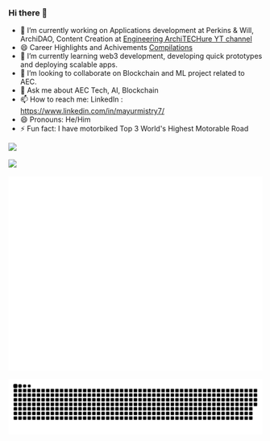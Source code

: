 
### Hi there 👋

<!--
**Mistrymm7/Mistrymm7** is a ✨ _special_ ✨ repository because its `README.md` (this file) appears on your GitHub profile.

Here are some ideas to get you started:

- 🔭 I’m currently working on ...
- 🌱 I’m currently learning ...
- 👯 I’m looking to collaborate on ...
- 🤔 I’m looking for help with ...
- 💬 Ask me about ...
- 📫 How to reach me: ...
- 😄 Pronouns: ...
- ⚡ Fun fact: ...


<picture>
  <source media="(prefers-color-scheme: dark)" srcset="https://raw.githubusercontent.com/Mistrymm7/Mistrymm7/main/github-metrics.svg">
  <img alt="github contribution" src="https://raw.githubusercontent.com/Mistrymm7/Mistrymm7/main/github-metrics.svg">
</picture>

<picture>
  <source media="(prefers-color-scheme: dark)" srcset="https://raw.githubusercontent.com/platane/platane/output/github-contribution-grid-snake-dark.svg">
  <source media="(prefers-color-scheme: light)" srcset="https://raw.githubusercontent.com/platane/platane/output/github-contribution-grid-snake.svg">
  <img alt="github contribution grid snake animation" src="https://raw.githubusercontent.com/platane/platane/output/github-contribution-grid-snake.svg">
</picture>
-->
- 🔭 I’m currently working on Applications development at Perkins & Will, ArchiDAO, Content Creation at [Engineering ArchiTECHure YT channel](https://www.youtube.com/channel/UCUvTDoPj6v7uGQy4J8oW4Yw)
- 😄 Career Highlights and Achivements [Compilations](https://github.com/Mistrymm7/AEC-Design-Technologist/blob/main/achievements/engagements.md)
- 🌱 I’m currently learning web3 development, developing quick prototypes and deploying scalable apps.
- 👯 I’m looking to collaborate on Blockchain and ML project related to AEC.
- 💬 Ask me about AEC Tech, AI, Blockchain
- 📫 How to reach me: LinkedIn : https://www.linkedin.com/in/mayurmistry7/
- 😄 Pronouns: He/Him
- ⚡ Fun fact: I have motorbiked Top 3 World's Highest Motorable Road


![](https://github-profile-summary-cards.vercel.app/api/cards/profile-details?username=mistrymm7&theme=github_dark)

![](http://github-profile-summary-cards.vercel.app/api/cards/stats?username=mistrymm7&theme=github_dark)


![Contribution](https://raw.githubusercontent.com/Mistrymm7/Mistrymm7/main/github-metrics.svg)

<picture>
  <source media="(prefers-color-scheme: dark)" srcset="https://raw.githubusercontent.com/Mistrymm7/Mistrymm7/output/github-contribution-grid-snake-dark.svg">
  <source media="(prefers-color-scheme: light)" srcset="https://raw.githubusercontent.com/Mistrymm7/Mistrymm7/output/github-contribution-grid-snake.svg">
  <img alt="github contribution grid snake animation" src="https://raw.githubusercontent.com/Mistrymm7/Mistrymm7/output/github-contribution-grid-snake.svg">
</picture>


